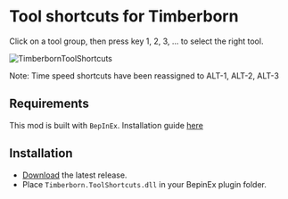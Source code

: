 # Tool shortcuts for Timberborn

Click on a tool group, then press key 1, 2, 3, ... to select the right tool.

![TimberbornToolShortcuts](https://user-images.githubusercontent.com/1886834/135699055-f9f481fd-9eb4-42b9-8c0b-c21a92f724df.gif)

Note: Time speed shortcuts have been reassigned to ALT-1, ALT-2, ALT-3

## Requirements

This mod is built with `BepInEx`.
Installation guide [here](https://docs.bepinex.dev/articles/user_guide/installation/index.html)

## Installation

- [Download](https://github.com/zallek/TimberbornToolShortcuts/releases) the latest release.
- Place `Timberborn.ToolShortcuts.dll` in your BepinEx plugin folder.
